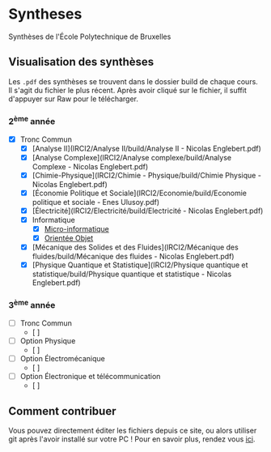# Syntheses
Synthèses de l'École Polytechnique de Bruxelles

## Visualisation des synthèses
Les `.pdf` des synthèses se trouvent dans le dossier build de chaque
cours. Il s'agit du fichier le plus récent. Après avoir cliqué sur 
le fichier, il suffit d'appuyer sur Raw pour le télécharger. 

### 2<sup>ème</sup> année
- [x] Tronc Commun
   - [x] [Analyse II](IRCI2/Analyse II/build/Analyse II - Nicolas Englebert.pdf)
   - [x] [Analyse Complexe](IRCI2/Analyse complexe/build/Analyse Complexe - Nicolas Englebert.pdf)
   - [x] [Chimie-Physique](IRCI2/Chimie - Physique/build/Chimie Physique - Nicolas Englebert.pdf)
   - [x] [Économie Politique et Sociale](IRCI2/Economie/build/Economie politique et sociale - Enes Ulusoy.pdf)
   - [x] [Électricité](IRCI2/Electricité/build/Electricité - Nicolas Englebert.pdf)
   - [x] Informatique
     - [x] [Micro-informatique](IRCI2/Informatique/syntheseOO.pdf)
     - [x] [Orientée Objet](IRCI2/Informatique/MicroInformatique/build/syllab_microinfo.pdf)
   - [x] [Mécanique des Solides et des Fluides](IRCI2/Mécanique des fluides/build/Mécanique des fluides - Nicolas Englebert.pdf)
   - [x] [Physique Quantique et Statistique](IRCI2/Physique quantique et statistique/build/Physique quantique et statistique - Nicolas Englebert.pdf)

### 3<sup>ème</sup> année
- [ ] Tronc Commun
  - [ ] 
- [ ] Option Physique
  - [ ] 
- [ ] Option Électromécanique
  - [ ] 
- [ ] Option Électronique et télécommunication
  - [ ] 

## Comment contribuer
Vous pouvez directement éditer les fichiers depuis ce site, ou alors
utiliser git après l'avoir installé sur votre PC ! Pour en savoir 
plus, rendez vous [ici](http://openclassrooms.com/courses/gerez-vos-codes-source-avec-git).
